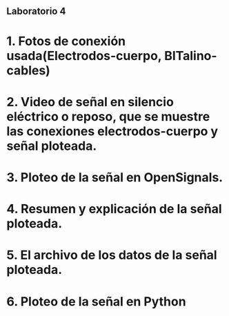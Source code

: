 ## Laboratorio 4


# 1. Fotos de conexión usada(Electrodos-cuerpo, BITalino-cables)


# 2. Video de señal en silencio eléctrico o reposo, que se muestre las conexiones electrodos-cuerpo y señal ploteada.

# 3. Ploteo de la señal en OpenSignals.

# 4. Resumen y explicación de la señal ploteada.

# 5. El archivo de los datos de la señal ploteada.

# 6. Ploteo de la señal en Python

